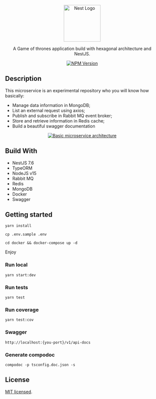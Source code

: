 <p align="center">
  <a href="http://nestjs.com/" target="blank"><img src="https://nestjs.com/img/logo-small.svg" width="120" alt="Nest Logo" /></a>
</p>


  <p align="center">A Game of thrones application build with hexagonal architecture and NestJS.</p>
  <p align="center">
    <a href="https://www.npmjs.com/~nestjscore" target="_blank"><img src="https://img.shields.io/npm/v/@nestjs/core.svg" alt="NPM Version" /></a>
  </p>

## Description

This microservice is an experimental repository who you will know how basically:

* Manage data information in MongoDB;
* List an external request using axios;
* Publish and subscribe in Rabbit MQ event broker;
* Store and retrieve information in Redis cache;
* Build a beautiful swagger documentation

<center>
<a href="https://github.com/americoleonardo/nestjs-hexagonal-concept/blob/main/docs/diagram.png" target="blank"><img src="https://github.com/americoleonardo/nestjs-hexagonal-concept/blob/main/docs/diagram.png?raw=true" alt="Basic microservice architecture" /></a>
</center>

## Build With

* NestJS 7.6
* TypeORM
* NodeJS v15
* Rabbit MQ
* Redis
* MongoDB
* Docker
* Swagger


## Getting started

```
yarn install

cp .env.sample .env

cd docker && docker-compose up -d
```

Enjoy

### Run local
```
yarn start:dev
```

### Run tests
```
yarn test
```

### Run coverage
```
yarn test:cov
```

### Swagger

```
http://localhost:{you-port}/v1/api-docs
```

### Generate compodoc

```shell
compodoc -p tsconfig.doc.json -s
```

## License

 [MIT licensed](LICENSE).